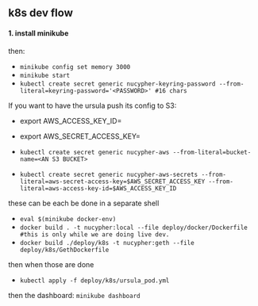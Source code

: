 
## k8s dev flow
#### 1. install minikube

then:
*  `minikube config set memory 3000`
*  `minikube start`
*  `kubectl create secret generic nucypher-keyring-password --from-literal=keyring-password='<PASSWORD>' #16 chars`

If you want to have the ursula push its config to S3:

* export AWS_ACCESS_KEY_ID=<aws profile id>
* export AWS_SECRET_ACCESS_KEY=<aws profile secret>



*  `kubectl create secret generic nucypher-aws --from-literal=bucket-name=<AN S3 BUCKET>`
*  `kubectl create secret generic nucypher-aws-secrets --from-literal=aws-secret-access-key=$AWS_SECRET_ACCESS_KEY --from-literal=aws-access-key-id=$AWS_ACCESS_KEY_ID`

these can be each be done in a separate shell

*  `eval $(minikube docker-env)`
*  `docker build . -t nucypher:local --file deploy/docker/Dockerfile #this is only while we are doing live dev.`
*  `docker build ./deploy/k8s -t nucypher:geth --file deploy/k8s/GethDockerfile`


then when those are done

* `kubectl apply -f deploy/k8s/ursula_pod.yml`

then the dashboard:
`minikube dashboard`
